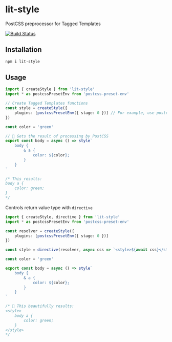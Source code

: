 # lit-style

PostCSS preprocessor for Tagged Templates

[![Build Status](https://travis-ci.org/aggre/lit-style.svg?branch=master)](https://travis-ci.org/aggre/lit-style)

## Installation

```bash
npm i lit-style
```

## Usage

```ts
import { createStyle } from 'lit-style'
import * as postcssPresetEnv from 'postcss-preset-env'

// Create Tagged Templates functions
const style = createStyle({
	plugins: [postcssPresetEnv({ stage: 0 })] // For example, use postcss-preset-env
})

const color = 'green'

// 💅 Gets the result of processing by PostCSS
export const body = async () => style`
    body {
        & a {
            color: ${color};
        }
    }
`

/* This results:
body a {
    color: green;
}
*/
```

Controls return value type with `directive`

```ts
import { createStyle, directive } from 'lit-style'
import * as postcssPresetEnv from 'postcss-preset-env'

const resolver = createStyle({
	plugins: [postcssPresetEnv({ stage: 0 })]
})

const style = directive(resolver, async css => `<style>${await css}</style>`)

const color = 'green'

export const body = async () => style`
    body {
        & a {
            color: ${color};
        }
    }
`

/* 💅 This beautifully results:
<style>
    body a {
        color: green;
    }
</style>
*/
```

